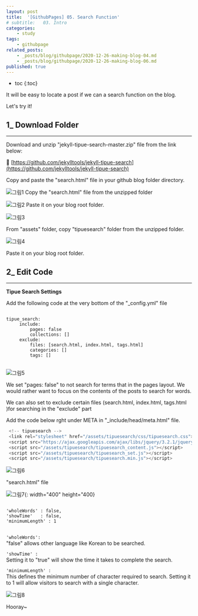 ```yaml
---
layout: post
title:  '[GithubPages] 05. Search Function'
# subtitle:   03. Intro
categories:
    - study
tags:
    - githubpage
related_posts:
    - _posts/blog/githubpage/2020-12-26-making-blog-04.md
    - _posts/blog/githubpage/2020-12-26-making-blog-06.md
published: true
---
```




* toc
{:toc}

It will be easy to locate a post if we can a search function on the blog.

Let's try it!

## 1_ Download Folder
---
Download and unzip "jekyll-tipue-search-master.zip" file from the link below:

🔗 [​https://github.com/jekylltools/jekyll-tipue-search](https://github.com/jekylltools/jekyll-tipue-search)

Copy and paste the "search.html" file in your github blog folder directory.

![그림1](/assets/img/Blog/githubpages/5-1.jpeg)
Copy the "search.html" file from the unzipped folder

![그림2](/assets/img/Blog/githubpages/5-2.jpg)
Paste it on your blog root folder.

![그림3](/assets/img/Blog/githubpages/5-3.jpg)

From "assets" folder, copy "tipuesearch" folder from the unzipped folder.

![그림4](/assets/img/Blog/githubpages/5-4.jpg)

Paste it on your blog root folder.


## 2_ Edit Code
---
**Tipue Search Settings**

Add the following code at the very bottom of the "_config.yml" file

<pre>
<code>
tipue_search:
     include:
         pages: false
         collections: []
     exclude:
         files: [search.html, index.html, tags.html]
         categories: []
         tags: []
</code>
</pre>

![그림5](/assets/img/Blog/githubpages/5-5.jpeg)

We set "pages: false" to not search for terms that in the pages layout. We would rather want to focus on the contents of the posts to search for words.

We can also set to exclude certain files (search.html, index.html, tags.html​)for searching in the "exclude" part

Add the code below rght under META in "_include/head/meta.html" file.

~~~javascript
 <!-- tipuesearch -->
 <link rel="stylesheet" href="/assets/tipuesearch/css/tipuesearch.css">
 <script src="https://ajax.googleapis.com/ajax/libs/jquery/3.2.1/jquery.min.js"></script>
 <script src="/assets/tipuesearch/tipuesearch_content.js"></script>
 <script src="/assets/tipuesearch/tipuesearch_set.js"></script>
 <script src="/assets/tipuesearch/tipuesearch.min.js"></script>
~~~


![그림6](/assets/img/Blog/githubpages/5-6.JPG)

"search.html" file

![그림7](/assets/img/Blog/githubpages/5-7.jpeg){: width="400" height="400}

<pre>
<code>
'wholeWords' : false,
'showTime'   : false,
'minimumLength' : 1
</code>
</pre>


<code class="language-plaintext highlighter-rouge">'wholeWords': </code>
"false" allows other language like Korean to be searched.

<code class="language-plaintext highlighter-rouge">'showTime' : </code>
Setting it to "true" will show the time it takes to complete the search.

<code class="language-plaintext highlighter-rouge">'minimumLength' : </code>
This defines the minimum number of character required to search. Setting it to 1 will allow visitors to search with a single character.



![그림8](/assets/img/Blog/githubpages/5-8.JPG)

Hooray~
